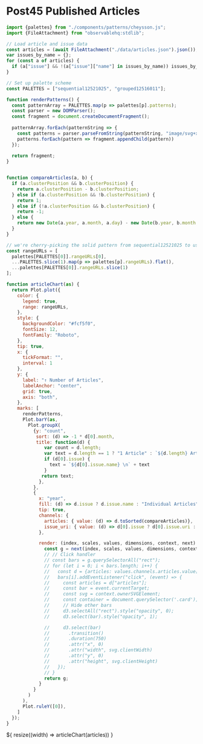 # Post45 Published Articles

<!-- 
import {googleFonts} from "@arthurzwang-workspace/styles"
``` -->

```js
import {palettes} from "./components/patterns/cheysson.js";
import {FileAttachment} from "observablehq:stdlib";

// Load article and issue data
const articles = (await FileAttachment("./data/articles.json").json());
var issues_by_name = {};
for (const a of articles) {
  if (a["issue"] && !(a["issue"]["name"] in issues_by_name)) issues_by_name[a["issue"]["name"]] = a["issue"];
}

// Set up palette scheme
const PALETTES = ["sequential12521025", "grouped12516011"];

function renderPatterns() {
  const patternArray = PALETTES.map(p => palettes[p].patterns);
  const parser = new DOMParser();
  const fragment = document.createDocumentFragment();
  
  patternArray.forEach(patternString => {
    const patterns = parser.parseFromString(patternString, "image/svg+xml").querySelectorAll("pattern");
    patterns.forEach(pattern => fragment.appendChild(pattern))
  });
  
  return fragment;
}


function compareArticles(a, b) {
  if (a.clusterPosition && b.clusterPosition) {
    return a.clusterPosition - b.clusterPosition;
  } else if (a.clusterPosition && !b.clusterPosition) {
    return 1;
  } else if (!a.clusterPosition && b.clusterPosition) {
    return -1;
  } else {
    return new Date(a.year, a.month, a.day) - new Date(b.year, b.month, b.day);
  }
}

// we're cherry-picking the solid pattern from sequential12521025 to use for "individual articles"
const rangeURLs = [
  palettes[PALETTES[0]].rangeURLs[0],
  ...PALETTES.slice(1).map(p => palettes[p].rangeURLs).flat(),
  ...palettes[PALETTES[0]].rangeURLs.slice(1)
];

function articleChart(as) {
  return Plot.plot({
    color: {
      legend: true,
      range: rangeURLs,
    },
    style: {
      backgroundColor: "#fcf5f0",
      fontSize: 12,
      fontFamily: "Roboto",
    },
    tip: true,
    x: {
      tickFormat: "",
      interval: 1
    },
    y: {
      label: "↑ Number of Articles",
      labelAnchor: "center",
      grid: true,
      axis: "both",
    },
    marks: [
      renderPatterns,
      Plot.barY(as, 
        Plot.groupX(
          {y: "count",
           sort: (d) => -1 * d[0].month,
           title: function(d) {
              var count = d.length;
              var text = d.length == 1 ? "1 Article" : `${d.length} Articles`;
              if (d[0].issue) {
                text = `${d[0].issue.name} \n` + text
              }
             return text;
            },
          },
          {
            x: "year",
            fill: (d) => d.issue ? d.issue.name : "Individual Articles",
            tip: true,
            channels: {
              articles: { value: (d) => d.toSorted(compareArticles)},
              issue_uri: { value: (d) => d[0].issue ? d[0].issue.uri : null}
            },

            render: (index, scales, values, dimensions, context, next) => {
              const g = next(index, scales, values, dimensions, context);
              // // Click handler
              // const bars = g.querySelectorAll("rect");
              // for (let i = 0; i < bars.length; i++) {
              //   const d = {articles: values.channels.articles.value[i]}
              //   bars[i].addEventListener("click", (event) => {
              //     const articles = d["articles"];
              //     const bar = event.currentTarget;
              //     const svg = context.ownerSVGElement;
              //     const container = document.querySelector('.card');
              //     // Hide other bars
              //     d3.selectAll("rect").style("opacity", 0);
              //     d3.select(bar).style("opacity", 1);

              //     d3.select(bar)
              //       .transition()
              //       .duration(750)
              //       .attr("x", 0)
              //       .attr("width", svg.clientWidth)
              //       .attr("y", 0)
              //       .attr("height", svg.clientHeight)
              //   });
              // }
              return g;
            }
          }
        )
      ),
      Plot.ruleY([0]),
    ]
  });
}

```

<div class="card">${
  resize((width) => articleChart(articles))
}</div>




